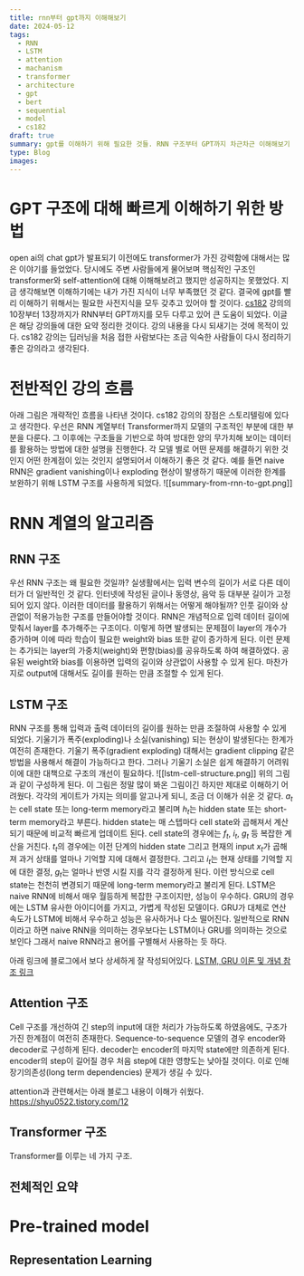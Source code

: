 ```yaml
---
title: rnn부터 gpt까지 이해해보기
date: 2024-05-12
tags:
  - RNN
  - LSTM
  - attention
  - machanism
  - transformer
  - architecture
  - gpt
  - bert
  - sequential
  - model
  - cs182
draft: true
summary: gpt를 이해하기 위해 필요한 것들. RNN 구조부터 GPT까지 차근차근 이해해보기
type: Blog
images:
---
```

# GPT 구조에 대해 빠르게 이해하기 위한 방법
open ai의 chat gpt가 발표되기 이전에도 transformer가 가진 강력함에 대해서는 많은 이야기를 들었었다. 당시에도 주변 사람들에게 물어보며 핵심적인 구조인 transformer와 self-attention에 대해 이해해보려고 했지만 성공하지는 못했었다. 지금 생각해보면 이해하기에는 내가 가진 지식이 너무 부족했던 것 같다. 결국에 gpt를 빨리 이해하기 위해서는 필요한 사전지식을 모두 갖추고 있어야 할 것이다. [cs182](https://www.youtube.com/watch?v=rSY1pVGdZ4I&list=PL_iWQOsE6TfVmKkQHucjPAoRtIJYt8a5A) 강의의 10장부터 13장까지가 RNN부터 GPT까지를 모두 다루고 있어 큰 도움이 되었다. 이글은 해당 강의들에 대한 요약 정리한 것이다. 강의 내용을 다시 되새기는 것에 목적이 있다. cs182 강의는 딥러닝을 처음 접한 사람보다는 조금 익숙한 사람들이 다시 정리하기 좋은 강의라고 생각된다.

# 전반적인 강의 흐름
아래 그림은 개략적인 흐름을 나타낸 것이다. cs182 강의의 장점은 스토리텔링에 있다고 생각한다. 우선은 RNN 계열부터 Transformer까지 모델의 구조적인 부분에 대한 부분을 다룬다. 그 이후에는 구조들을 기반으로 하여 방대한 양의 무가치해 보이는 데이터를 활용하는 방법에 대한 설명을 진행한다.
각 모델 별로 어떤 문제를 해결하기 위한 것인지 어떤 한계점이 있는 것인지 설명되어서 이해하기 좋은 것 같다. 예를 들면 naive RNN은 gradient vanishing이나 exploding 현상이 발생하기 때문에 이러한 한계를 보완하기 위해 LSTM 구조를 사용하게 되었다. 
![[summary-from-rnn-to-gpt.png]]
# RNN 계열의 알고리즘
## RNN 구조
우선 RNN 구조는 왜 필요한 것일까? 실생활에서는 입력 변수의 길이가 서로 다른 데이터가 더 일반적인 것 같다. 인터넷에 작성된 글이나 동영상, 음악 등 대부분 길이가 고정되어 있지 않다. 이러한 데이터를 활용하기 위해서는 어떻게 해야될까? 인풋 길이와 상관없이 적용가능한 구조를 만들어야할 것이다.
RNN은 개념적으로 입력 데이터 길이에 맞춰서 layer를 추가해주는 구조이다. 이렇게 하면 발생되는 문제점이 layer의 개수가 증가하며 이에 따라 학습이 필요한 weight와 bias 또한 같이 증가하게 된다. 이런 문제는 추가되는 layer의 가중치(weight)와 편향(bias)를 공유하도록 하여 해결하였다. 공유된 weight와 bias를 이용하면 입력의 길이와 상관없이 사용할 수 있게 된다. 마찬가지로 output에 대해서도 길이를 원하는 만큼 조절할 수 있게 된다.
## LSTM 구조
RNN 구조를 통해 입력과 출력 데이터의 길이를 원하는 만큼 조절하여 사용할 수 있게 되었다. 기울기가 폭주(exploding)나 소실(vanishing) 되는 현상이 발생된다는 한계가 여전히 존재한다. 기울기 폭주(gradient exploding) 대해서는 gradient clipping 같은 방법을 사용해서 해결이 가능하다고 한다. 그러나 기울기 소실은 쉽게 해결하기 어려워 이에 대한 대책으로 구조의 개선이 필요하다. 
![[lstm-cell-structure.png]]
위의 그림과 같이 구성하게 된다. 이 그림은 정말 많이 봐온 그림이긴 하지만 제대로 이해하기 어려웠다. 각각의 게이트가 가지는 의미를 알고나게 되니, 조금 더 이해가 쉬운 것 같다. $a_t$는 cell state 또는 long-term memory라고 불리며 $h_t$는 hidden state 또는 short-term memory라고 부른다. hidden state는 매 스텝마다 cell state와 곱해져서 계산 되기 때문에 비교적 빠르게 업데이트 된다. cell state의 경우에는 $f_t$,  $i_t$, $g_t$ 등 복잡한 계산을 거친다. $t_t$의 경우에는 이전 단계의 hidden state 그리고 현재의 input $x_t$가 곱해져 과거 상태를 얼마나 기억할 지에 대해서 결정한다. 그리고 $i_t$는 현재 상태를 기억할 지에 대한 결정, $g_t$는 얼마나 반영 시킬 지를 각각 결정하게 된다. 이런 방식으로 cell state는 천천히 변경되기 때문에 long-term memory라고 불리게 된다.
LSTM은 naive RNN에 비해서 매우 월등하게 복잡한 구조이지만, 성능이 우수하다. GRU의 경우에는 LSTM 유사한 아이디어를 가지고, 가볍게 작성된 모델이다. GRU가 대체로 연산 속도가 LSTM에 비해서 우수하고 성능은 유사하거나 다소 떨어진다. 일반적으로 RNN이라고 하면 naive RNN을 의미하는 경우보다는 LSTM이나 GRU를 의미하는 것으로 보인다 그래서 naive RNN라고 용어를 구별해서 사용하는 듯 하다.

아래 링크에 블로그에서 보다 상세하게 잘 작성되어있다.
[LSTM, GRU 이론 및 개념 참조 링크](https://blog.naver.com/winddori2002/221992543837)

## Attention 구조
Cell 구조를 개선하여 긴 step의 input에 대한 처리가 가능하도록 하였음에도, 구조가 가진 한계점이 여전히 존재한다. Sequence-to-sequence 모델의 경우 encoder와 decoder로 구성하게 된다. decoder는 encoder의 마지막 state에만 의존하게 된다. encoder의 step이 길어질 경우 처음 step에 대한 영향도는 낮아질 것이다. 이로 인해 장기의존성(long term dependencies) 문제가 생길 수 있다. 


attention과 관련해서는 아래 블로그 내용이 이해가 쉬웠다.
https://shyu0522.tistory.com/12



## Transformer 구조
Transformer를 이루는 네 가지 구조.


## 전체적인 요약

# Pre-trained model
## Representation Learning






